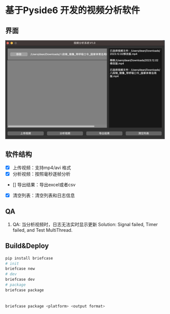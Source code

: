 # 基于Pyside6 开发的视频分析软件

## 界面

![GUI](index.png)


## 软件结构

- [x] 上传视频：支持mp4/avi 格式
- [x] 分析视频：按照毫秒逐帧分析
- [] 导出结果：导出excel或者csv
- [x] 清空列表：清空列表和日志信息


## QA 

1. QA: 当分析视频时，日志无法实时显示更新
   Solution: Signal failed, Timer failed, and Test MultiThread.


## Build&Deploy

```sh
pip install briefcase
# init
briefcase new
# dev
briefcase dev
# package
briefcase package


briefcase package <platform> <output format>

```
